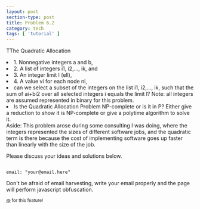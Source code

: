 ```yaml
---
layout: post
section-type: post
title: Problem 6.2
category: tech
tags: [ 'tutorial' ]
---
```

TThe Quadratic Allocation 

  <li>1. Nonnegative integers a and b,  </li>
  <li>2. A list of integers i1, i2,..., ik, and  </li>
  <li>3. An integer limit l (ell),  </li>
  <li>4. A value vi for each node ni,  </li>
  <li>can we select a subset of the integers on the list i1, i2,..., ik, such that the sum of ai+bi2 over all selected integers i equals the limit l? Note: all integers are assumed represented in binary for this problem.  </li>
  <li>Is the Quadratic Allocation Problem NP-complete or is it in P? Either give a reduction to show it is NP-complete or give a polytime algorithm to solve it. </li>

 
</ol>
Aside: This problem arose during some consulting I was doing, where the integers represented the sizes of different software jobs, and the quadratic term is there because the cost of implementing software goes up faster than linearly with the size of the job. 
<p></p>

<p></p>
Please discuss your ideas and solutions below.

<pre><code data-trim class="yaml">
email: "your@email.here"
</code></pre>

Don't be afraid of email harvesting, write your email properly and the page will perform javascript obfuscation.

<small> <a href="" target="\_blank">@</a> for this feature!</small>
